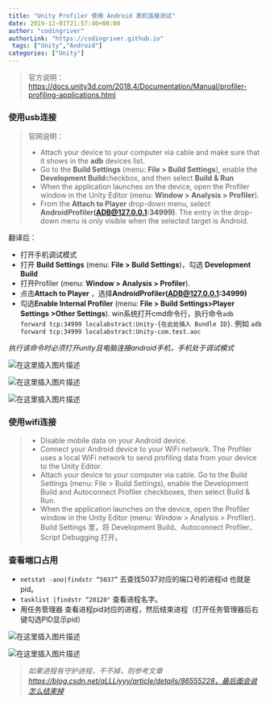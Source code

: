```yaml
---
title: "Unity Profiler 使用 Android 真机连接测试"
date: 2019-12-01T21:57:40+08:00
author: "codingriver"
authorLink: "https://codingriver.github.io"
 tags: ["Unity","Android"]
categories: ["Unity"]
---
```


<!--more-->

> 官方说明：https://docs.unity3d.com/2018.4/Documentation/Manual/profiler-profiling-applications.html



### 使用usb连接
>官网说明：
> - Attach your device to your computer via cable and make sure that it shows in the **adb**
 devices list.
> - Go to the **Build Settings** (menu: **File > Build Settings**), enable the **Development Build**checkbox, and then select **Build & Run**
> - When the application launches on the device, open the Profiler window in the Unity Editor (menu: **Window > Analysis > Profiler**).
> - From the **Attach to Player** drop-down menu, select **AndroidProfiler(ADB@127.0.0.1:34999)**. The entry in the drop-down menu is only visible when the selected target is Android.

翻译后：
- 打开手机调试模式
-  打开 **Build Settings** (menu: **File > Build Settings**)，勾选 **Development Build**
-  打开Profiler (menu: **Window > Analysis > Profiler**).
- 点击**Attach to Player** ，选择**AndroidProfiler(ADB@127.0.0.1:34999)**
- 勾选**Enable Internal Profiler** (menu: **File > Build Settings>Player Settings >Other Settings**).
win系统打开cmd命令行，执行命令`adb forward tcp:34999 localabstract:Unity-{在此处插入 Bundle ID}`.
例如 `adb forward tcp:34999 localabstract:Unity-com.test.aoc`

*执行该命令时必须打开unity且电脑连接android手机，手机处于调试模式*
  
  

![在这里插入图片描述](https://img-blog.csdnimg.cn/20200817213544990.png#pic_center)  

  
  

![在这里插入图片描述](https://img-blog.csdnimg.cn/20200817214702727.png?x-oss-process=image/watermark,type_ZmFuZ3poZW5naGVpdGk,shadow_10,text_aHR0cHM6Ly9ibG9nLmNzZG4ubmV0L2NvZGluZ3JpdmVy,size_16,color_FFFFFF,t_70#pic_center)  

  
  

![在这里插入图片描述](https://img-blog.csdnimg.cn/2020081721473018.png?x-oss-process=image/watermark,type_ZmFuZ3poZW5naGVpdGk,shadow_10,text_aHR0cHM6Ly9ibG9nLmNzZG4ubmV0L2NvZGluZ3JpdmVy,size_16,color_FFFFFF,t_70#pic_center)  


### 使用wifi连接
> - Disable mobile data on your Android device.
> - Connect your Android device to your WiFi network. The Profiler uses a local WiFi network to send profiling data from your device to the Unity Editor.
> - Attach your device to your computer via cable. Go to the Build Settings (menu: File > Build Settings), enable the Development Build and Autoconnect Profiler checkboxes, then select Build & Run.
> - When the application launches on the device, open the Profiler window in the Unity Editor (menu: Window > Analysis > Profiler).
Build Settings 里，将 Development Build、Autoconnect Profiler、Script Debugging 打开。

### 查看端口占用
-   `netstat -ano|findstr “5037”`   去查找5037对应的端口号的进程id 也就是pid。
-   `tasklist |findstr “20120"`  查看进程名字。
- 用任务管理器 查看进程pid对应的进程，然后结束进程（打开任务管理器后右键勾选PID显示pid）

  
  

![在这里插入图片描述](https://img-blog.csdnimg.cn/20200817213907858.png?x-oss-process=image/watermark,type_ZmFuZ3poZW5naGVpdGk,shadow_10,text_aHR0cHM6Ly9ibG9nLmNzZG4ubmV0L2NvZGluZ3JpdmVy,size_16,color_FFFFFF,t_70#pic_center)  


  
  

![在这里插入图片描述](https://img-blog.csdnimg.cn/20200817214356745.png?x-oss-process=image/watermark,type_ZmFuZ3poZW5naGVpdGk,shadow_10,text_aHR0cHM6Ly9ibG9nLmNzZG4ubmV0L2NvZGluZ3JpdmVy,size_16,color_FFFFFF,t_70#pic_center)  



> *如果进程有守护进程，干不掉，则参考文章 https://blog.csdn.net/aLLLiyyy/article/details/86555228，最后面会说怎么结束掉*

